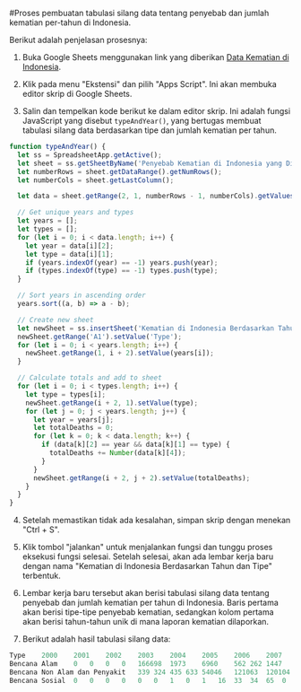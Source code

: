 #Proses pembuatan tabulasi silang data tentang penyebab dan jumlah kematian per-tahun di Indonesia.

Berikut adalah penjelasan prosesnya:

1. Buka Google Sheets menggunakan link yang diberikan [Data Kematian di Indonesia](https://www.kaggle.com/datasets/hendratno/cause-of-death-in-indonesia).

2. Klik pada menu "Ekstensi" dan pilih "Apps Script". Ini akan membuka editor skrip di Google Sheets.

3. Salin dan tempelkan kode berikut ke dalam editor skrip. Ini adalah fungsi JavaScript yang disebut `typeAndYear()`, yang bertugas membuat tabulasi silang data berdasarkan tipe dan jumlah kematian per tahun.

```javascript
function typeAndYear() {
  let ss = SpreadsheetApp.getActive();
  let sheet = ss.getSheetByName('Penyebab Kematian di Indonesia yang Dilaporkan - Clean');
  let numberRows = sheet.getDataRange().getNumRows();
  let numberCols = sheet.getLastColumn();

  let data = sheet.getRange(2, 1, numberRows - 1, numberCols).getValues();

  // Get unique years and types
  let years = [];
  let types = [];
  for (let i = 0; i < data.length; i++) {
    let year = data[i][2];
    let type = data[i][1];
    if (years.indexOf(year) == -1) years.push(year);
    if (types.indexOf(type) == -1) types.push(type);
  }

  // Sort years in ascending order
  years.sort((a, b) => a - b);

  // Create new sheet
  let newSheet = ss.insertSheet('Kematian di Indonesia Berdasarkan Tahun dan Tipe ');
  newSheet.getRange('A1').setValue('Type');
  for (let i = 0; i < years.length; i++) {
    newSheet.getRange(1, i + 2).setValue(years[i]);
  }

  // Calculate totals and add to sheet
  for (let i = 0; i < types.length; i++) {
    let type = types[i];
    newSheet.getRange(i + 2, 1).setValue(type);
    for (let j = 0; j < years.length; j++) {
      let year = years[j];
      let totalDeaths = 0;
      for (let k = 0; k < data.length; k++) {
        if (data[k][2] == year && data[k][1] == type) {
          totalDeaths += Number(data[k][4]);
        }
      }
      newSheet.getRange(i + 2, j + 2).setValue(totalDeaths);
    }
  }
}
```

4. Setelah memastikan tidak ada kesalahan, simpan skrip dengan menekan "Ctrl + S".

5. Klik tombol "jalankan" untuk menjalankan fungsi dan tunggu proses eksekusi fungsi selesai. Setelah selesai, akan ada lembar kerja baru dengan nama "Kematian di Indonesia Berdasarkan Tahun dan Tipe" terbentuk.

6. Lembar kerja baru tersebut akan berisi tabulasi silang data tentang penyebab dan jumlah kematian per tahun di Indonesia. Baris pertama akan berisi tipe-tipe penyebab kematian, sedangkan kolom pertama akan berisi tahun-tahun unik di mana laporan kematian dilaporkan.

7. Berikut adalah hasil tabulasi silang data:
```javascript
Type	2000	2001	2002	2003	2004	2005	2006	2007	2008	2009	2010	2011	2012	2013	2014	2015	2016	2017	2018	2019	2020	2021	2022
Bencana Alam	0	0	0	0	166698	1973	6960	562	262	1447	1306	172	174	0	0	215	442	169	3739	352	236	583	0
Bencana Non Alam dan Penyakit	339	324	435	633	54046	121063	120104	88713	106035	31661	37922	1967	1595	1145	1199	2096	2156	875	1212	14338	37823	138519	12876
Bencana Sosial	0	0	0	0	0	0	1	0	1	16	33	34	65	0	0	45	26	0	25	7	4	4	0
```
